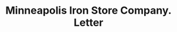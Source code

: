 ---
doi: 10.7916/D8XW5WTS
date_other: '1915'
date_other_textual: '1915'
form: correspondence
genre:
- Letters (correspondence)
name:
- Minneapolis Iron Store Company
object_in_context_url: https://biggert.cul.columbia.edu/items/view/ave_biggert_00650
subject_hierarchical_geographic:
- Minneapolis, Minnesota, United States
subject_name:
- Minneapolis Iron Store Company
title: Minneapolis Iron Store Company. Letter
sort_title: Minneapolis Iron Store Company. Letter
call_number: ave_biggert_00650
coordinates:
- 44.983333333333334,-93.26666666666667
pid: ave_biggert_00650
identifiers: ave_biggert_00650
canvas_id: ldpd:395922
permalink: "/items/ave_biggert_00650/"
layout: iiif-image-page
---